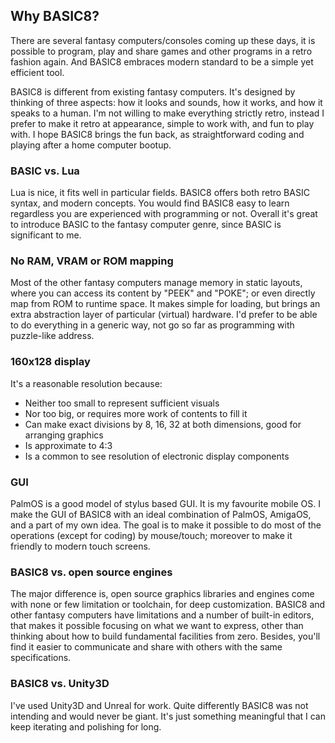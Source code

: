 ## Why BASIC8?

There are several fantasy computers/consoles coming up these days, it is possible to program, play and share games and other programs in a retro fashion again. And BASIC8 embraces modern standard to be a simple yet efficient tool.

BASIC8 is different from existing fantasy computers. It's designed by thinking of three aspects: how it looks and sounds, how it works, and how it speaks to a human. I'm not willing to make everything strictly retro, instead I prefer to make it retro at appearance, simple to work with, and fun to play with. I hope BASIC8 brings the fun back, as straightforward coding and playing after a home computer bootup.

### BASIC vs. Lua

Lua is nice, it fits well in particular fields. BASIC8 offers both retro BASIC syntax, and modern concepts. You would find BASIC8 easy to learn regardless you are experienced with programming or not. Overall it's great to introduce BASIC to the fantasy computer genre, since BASIC is significant to me.

### No RAM, VRAM or ROM mapping

Most of the other fantasy computers manage memory in static layouts, where you can access its content by "PEEK" and "POKE"; or even directly map from ROM to runtime space. It makes simple for loading, but brings an extra abstraction layer of particular (virtual) hardware. I'd prefer to be able to do everything in a generic way, not go so far as programming with puzzle-like address.

### 160x128 display

It's a reasonable resolution because:

* Neither too small to represent sufficient visuals
* Nor too big, or requires more work of contents to fill it
* Can make exact divisions by 8, 16, 32 at both dimensions, good for arranging graphics
* Is approximate to 4:3
* Is a common to see resolution of electronic display components

### GUI

PalmOS is a good model of stylus based GUI. It is my favourite mobile OS. I make the GUI of BASIC8 with an ideal combination of PalmOS, AmigaOS, and a part of my own idea. The goal is to make it possible to do most of the operations (except for coding) by mouse/touch; moreover to make it friendly to modern touch screens.

### BASIC8 vs. open source engines

The major difference is, open source graphics libraries and engines come with none or few limitation or toolchain, for deep customization. BASIC8 and other fantasy computers have limitations and a number of built-in editors, that makes it possible focusing on what we want to express, other than thinking about how to build fundamental facilities from zero. Besides, you'll find it easier to communicate and share with others with the same specifications.

### BASIC8 vs. Unity3D

I've used Unity3D and Unreal for work. Quite differently BASIC8 was not intending and would never be giant. It's just something meaningful that I can keep iterating and polishing for long.
